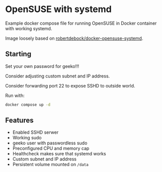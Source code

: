 # OpenSUSE with systemd

Example docker compose file for running OpenSUSE in Docker container with working systemd.

Image loosely based on [robertdebock/docker-opensuse-systemd](https://github.com/robertdebock/docker-opensuse-systemd).

## Starting

Set your own password for geeko!!!

Consider adjusting custom subnet and IP address.

Consider forwarding port 22 to expose SSHD to outside world. 


Run with:
```bash
docker compose up -d
```

## Features

- Enabled SSHD serwer
- Working sudo
- geeko user with passwordless sudo 
- Preconfigured CPU and memory cap
- Healthcheck makes sure that systemd works
- Custom subnet and IP address
- Persistent volume mounted on ```/data```
